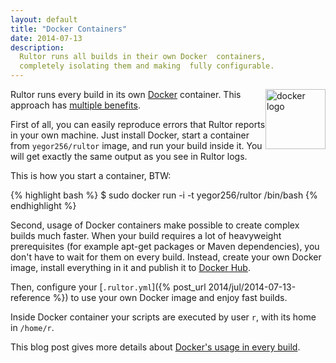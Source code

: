 ```yaml
---
layout: default
title: "Docker Containers"
date: 2014-07-13
description:
  Rultor runs all builds in their own Docker  containers,
  completely isolating them and making  fully configurable.
---
```


<div style="float:right">
  <a href="http://www.docker.io">
    <img src="http://img.rultor.com/docker-logo.png" style="width:96px" alt="docker logo"/>
  </a>
</div>

Rultor runs every build in its
own [Docker](http://www.docker.io) container.
This approach has [multiple benefits](http://www.yegor256.com/2014/07/29/docker-in-rultor.html).

First of all, you can easily reproduce errors that Rultor
reports in your own machine. Just install Docker, start
a container from `yegor256/rultor` image, and run your build inside it.
You will get exactly the same output as you see in Rultor logs.

This is how you start a container, BTW:

{% highlight bash %}
$ sudo docker run -i -t yegor256/rultor /bin/bash
{% endhighlight %}

Second, usage of Docker containers make possible to create
complex builds much faster. When your build requires a lot
of heavyweight prerequisites (for example apt-get packages
or Maven dependencies), you don't have to wait for them on every
build. Instead, create your own Docker image, install everything
in it and publish it to [Docker Hub](https://hub.docker.com/).

Then, configure your [`.rultor.yml`]({% post_url 2014/jul/2014-07-13-reference %})
to use your own Docker image and enjoy fast builds.

Inside Docker container your scripts are executed
by user `r`, with its home in `/home/r`.

This blog post gives more details about
[Docker's usage in every build](http://www.yegor256.com/2014/07/29/docker-in-rultor.html).
